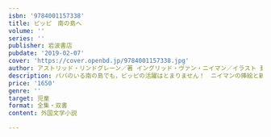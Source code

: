 ```yaml
---
isbn: '9784001157338'
title: ピッピ　南の島へ
volume: ''
series: ''
publisher: 岩波書店
pubdate: '2019-02-07'
cover: 'https://cover.openbd.jp/9784001157338.jpg'
author: アストリッド・リンドグレーン／著 イングリッド・ヴァン・ニイマン／イラスト 菱木晃子／翻訳
description: パパのいる南の島でも，ピッピの活躍はとまりません！　ニイマンの挿絵と新訳による「ピッピ」シリーズ最終巻．
price: '1650'
genre: ''
target: 児童
format: 全集・双書
content: 外国文学小説

---
```

